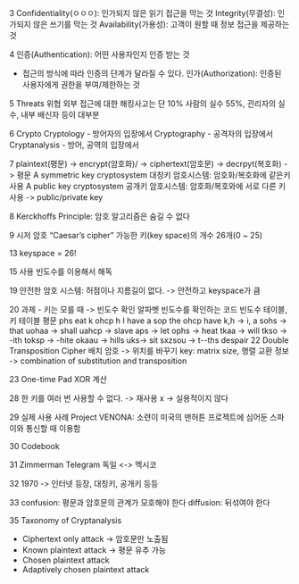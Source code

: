 
3
Confidentiality(ㅇㅇㅇ): 인가되지 않은 읽기 접근을 막는 것
Integrity(무결성): 인가되지 않은 쓰기를 막는 것
Availability(가용성): 고객이 원할 때 정보 접근을 제공하는 것

4
인증(Authentication): 어떤 사용자인지 인증 받는 것
- 접근의 방식에 따라 인증의 단계가 달라질 수 있다.
인가(Authorization): 인증된 사용자에게 권한을 부여/제한하는 것

5
Threats 위협
외부 접근에 대한 해킹사고는 단 10%
사람의 실수 55%, 괸리자의 실수, 내부 배신자 등이 대부분

6
Crypto
Cryptology - 방어자의 입장에서
Cryptography - 공격자의 입장에서 
Cryptanalysis - 방어, 공역의 입장에서

7
plaintext(평문) -> encrypt(암호화)/ -> ciphertext(암호문) -> decrpyt(복호화) -> 평문
A symmetric key cryptosystem 대칭키 암호시스템: 암호화/복호화에 같은키 사용
A public key cryptosystem 공개키 암호시스템: 암호화/복호와에 서로 다른 키 사용 -> public/private key

8
Kerckhoffs Principle: 암호 알고리즘은 숨길 수 없다

9
시저 암호 “Caesar’s cipher”
가능한 키(key space)의 개수 26개(0 ~ 25)

13
keyspace = 26!

15
사용 빈도수를 이용해서 해독

19
안전한 암호 시스템: 허점이나 지름길이 없다. -> 안전하고 keyspace가 큼

20
과제 - 키는 모를 때 -> 빈도수 확인
알파벳 빈도수를 확인하는 코드
빈도수 테이블, 키 테이블
평문 phs eat
k ohcp h  I have a
sop the
ohcp have
k,h -> i, a
sohs -> that
uohaa -> shall
uahcp -> slave
aps -> let
ophs -> heat
tkaa -> will
tkso -> -ith
toksp -> -hite
okaau -> hills
uks-> sit
sxzsou -> t--ths
despair
22
Double Transposition Cipher 배치 암호 -> 위치를 바꾸기
key: matrix size, 행렬 교환 정보
-> combination of substitution and transposition

23
One-time Pad
XOR 계산

28
한 키를 여러 번 사용할 수 없다. -> 재사용 x -> 실용적이지 않다

29
실제 사용 사례
Project VENONA: 소련이 미국의 맨허튼 프로젝트에 심어둔 스파이와 통신할 때 이용함

30
Codebook

31
Zimmerman Telegram
독일 <-> 멕시코

32
1970 -> 인터넷 등장, 대칭키, 공개키 등등

33
confusion: 평문과 암호문의 관계가 모호해야 한다
diffusion: 뒤섞여야 한다

35
Taxonomy of Cryptanalysis
- Ciphertext only attack -> 암호문만 노출됨
- Known plaintext attack -> 평문 유추 가능
- Chosen plaintext attack
- Adaptively chosen plaintext attack
